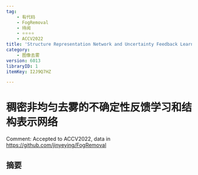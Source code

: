 ```yaml
---
tag:
    - 有代码
    - FogRemoval
    - 待阅
    - ⭐⭐⭐⭐
    - ACCV2022
title: 'Structure Representation Network and Uncertainty Feedback Learning for Dense Non-Uniform Fog Removal'
category:
    - 图像去雾
version: 6013
libraryID: 1
itemKey: I2J9Q7HZ

---
```

# 稠密非均匀去雾的不确定性反馈学习和结构表示网络

Comment: Accepted to ACCV2022, data in <https://github.com/jinyeying/FogRemoval>

## 摘要
